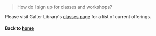 > How do I sign up for classes and workshops?

Please visit Galter Library's [classes page](https://galter.northwestern.edu/classes) for a list of current offerings.

#### Back to [home](https://galterdatalab.github.io/)
